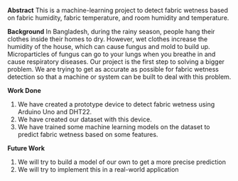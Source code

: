 **Abstract**
This is a machine-learning project to detect fabric wetness based on fabric humidity, fabric temperature, and room humidity and temperature. 


**Background**
In Bangladesh, during the rainy season, people hang their clothes inside their homes to dry. However, wet clothes increase the humidity of the house, which can cause fungus and mold to build up.
Microparticles of fungus can go to your lungs when you breathe in and cause respiratory diseases. Our project is the first step to solving a bigger problem. We are trying to 
get as accurate as possible for fabric wetness detection so that a machine or system can be built to deal with this problem.

**Work Done**
1. We have created a prototype device to detect fabric wetness using Arduino Uno and DHT22.
2. We have created our dataset with this device.
3. We have trained some machine learning models on the dataset to predict fabric wetness based on some features.

**Future Work**
1. We will try to build a model of our own to get a more precise prediction
2. We will try to implement this in a real-world application
